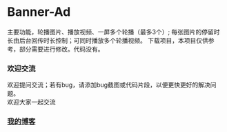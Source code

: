 # Banner-Ad
主要功能，轮播图片、播放视频、一屏多个轮播（最多3个）; 每张图片的停留时长由后台回传时长控制；可同时播放多个轮播视频。
下载项目，本项目仅供参考，部分需要进行修改。代码没有。

### 欢迎交流
欢迎提问交流；若有bug，请添加bug截图或代码片段，以便更快更好的解决问题。<br>
欢迎大家一起交流

### [我的博客](http://blog.sina.com.cn/s/articlelist_6078695441_0_1.html)
